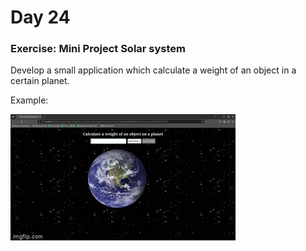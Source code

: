 # Day 24
### Exercise: Mini Project Solar system

Develop a small application which calculate a weight of an object in a certain planet.

Example:

<img src="/24_Day_Project_Solar_System/media/images/7hn6wn.gif" alt="Example of code">
